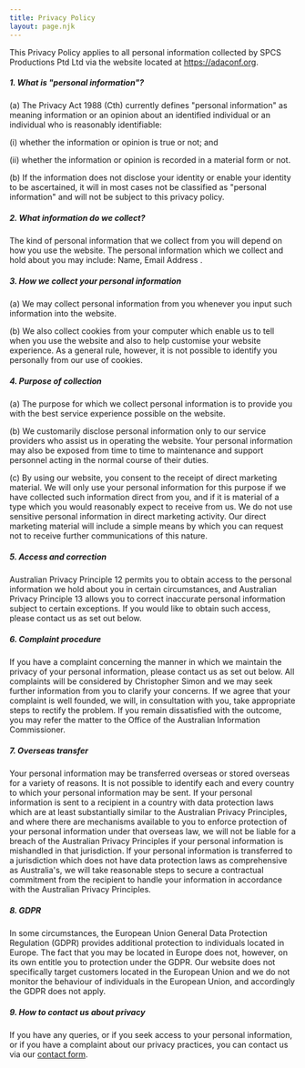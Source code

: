 ```yaml
---
title: Privacy Policy
layout: page.njk
---
```


This Privacy Policy applies to all personal information collected by SPCS Productions Ptd Ltd via the website located at https://adaconf.org.

##### 1. What is "personal information"?

(a) The Privacy Act 1988 (Cth) currently defines "personal information" as meaning information or an opinion about an identified individual or an individual who is reasonably identifiable:

(i) whether the information or opinion is true or not; and

(ii) whether the information or opinion is recorded in a material form or not.

(b) If the information does not disclose your identity or enable your identity to be ascertained, it will in most cases not be classified as "personal information" and will not be subject to this privacy policy.

##### 2. What information do we collect?

The kind of personal information that we collect from you will depend on how you use the website. The personal information which we collect and hold about you may include: Name, Email Address .

##### 3. How we collect your personal information

(a) We may collect personal information from you whenever you input such information into the website.

(b) We also collect cookies from your computer which enable us to tell when you use the website and also to help customise your website experience. As a general rule, however, it is not possible to identify you personally from our use of cookies.

##### 4. Purpose of collection

(a) The purpose for which we collect personal information is to provide you with the best service experience possible on the website.

(b) We customarily disclose personal information only to our service providers who assist us in operating the website. Your personal information may also be exposed from time to time to maintenance and support personnel acting in the normal course of their duties.

(c) By using our website, you consent to the receipt of direct marketing material. We will only use your personal information for this purpose if we have collected such
information direct from you, and if it is material of a type which you would reasonably expect to receive from us. We do not use sensitive personal information in direct marketing activity. Our direct marketing material will include a simple means by which you can request not to receive further communications of this nature.

##### 5. Access and correction

Australian Privacy Principle 12 permits you to obtain access to the personal information we hold about you in certain circumstances, and Australian Privacy Principle 13 allows you to correct inaccurate personal information subject to certain exceptions. If you would like to obtain such access, please contact us as set out below.

##### 6. Complaint procedure

If you have a complaint concerning the manner in which we maintain the privacy of your personal information, please contact us as set out below. All complaints will be considered by Christopher Simon and we may seek further information from you to clarify your concerns. If we agree that your complaint is well founded, we will, in consultation with you, take appropriate steps to rectify the problem. If you remain dissatisfied with the outcome, you may refer the matter to the Office of the Australian Information Commissioner.

##### 7. Overseas transfer

Your personal information may be transferred overseas or stored overseas for a variety of reasons. It is not possible to identify each and every country to which your personal information may be sent. If your personal information is sent to a recipient in a country with data protection laws which are at least substantially similar to the Australian Privacy Principles, and where there are mechanisms available to you to enforce protection of your personal information under that overseas law, we will not be liable for a breach of the Australian Privacy Principles if your personal information is mishandled in that jurisdiction. If your personal information is transferred to a jurisdiction which does not have data protection laws as comprehensive as Australia's, we will take reasonable steps to secure a contractual commitment from the recipient to handle your information in accordance with the Australian Privacy Principles.

##### 8. GDPR

In some circumstances, the European Union General Data Protection Regulation (GDPR) provides additional protection to individuals located in Europe. The fact that you may be located in Europe does not, however, on its own entitle you to protection under the GDPR. Our website does not specifically target customers located in the European Union and we do not monitor the behaviour of individuals in the European Union, and accordingly the GDPR does not apply.

##### 9. How to contact us about privacy

If you have any queries, or if you seek access to your personal information, or if you have a complaint about our privacy practices, you can contact us via our [contact form](/contact/).